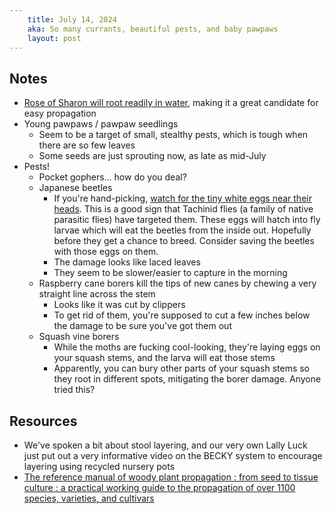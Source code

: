 ```yaml
---
    title: July 14, 2024
    aka: So many currants, beautiful pests, and baby pawpaws
    layout: post
---
```


## Notes
- [Rose of Sharon will root readily in water](https://www.youtube.com/watch?v=c3SOORRNuYw), making it a great candidate for easy propagation
- Young pawpaws / pawpaw seedlings
  - Seem to be a target of small, stealthy pests, which is tough when there are so few leaves
  - Some seeds are just sprouting now, as late as mid-July
- Pests!
  - Pocket gophers... how do you deal?
  - Japanese beetles
    - If you're hand-picking, [watch for the tiny white eggs near their heads](https://extension.umd.edu/sites/extension.umd.edu/files/styles/optimized/public/2021-02/HGIC_insects_tachinidflyeggs_japanesebeetle_400_1.jpg?itok=CZXlCDvh). This is a good sign that Tachinid flies (a family of native parasitic flies) have targeted them. These eggs will hatch into fly larvae which will eat the beetles from the inside out. Hopefully before they get a chance to breed. Consider saving the beetles with those eggs on them.
    - The damage looks like laced leaves
    - They seem to be slower/easier to capture in the morning
  - Raspberry cane borers kill the tips of new canes by chewing a very straight line across the stem
    - Looks like it was cut by clippers
    - To get rid of them, you're supposed to cut a few inches below the damage to be sure you've got them out
  - Squash vine borers
    - While the moths are fucking cool-looking, they're laying eggs on your squash stems, and the larva will eat those stems
    - Apparently, you can bury other parts of your squash stems so they root in different spots, mitigating the borer damage. Anyone tried this?

## Resources
- We've spoken a bit about stool layering, and our very own Lally Luck just put out a very informative video on the BECKY system to encourage layering using recycled nursery pots
- [The reference manual of woody plant propagation : from seed to tissue culture : a practical working guide to the propagation of over 1100 species, varieties, and cultivars](https://archive.org/details/referencemanualo0000dirr)